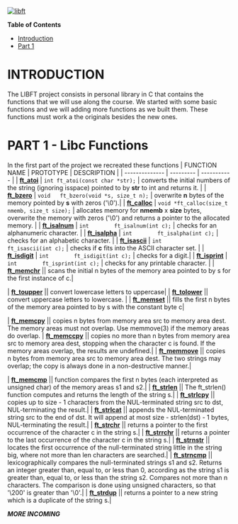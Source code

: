 [![libft](https://user-images.githubusercontent.com/102623863/185230931-b0ae9c6d-5329-40e2-9873-8da41a4ea032.png)](https://linktr.ee/vtrevisa)


**Table of Contents**
* [Introduction](#introduction)
* [Part 1](#part-1---libc-functions)

# INTRODUCTION

The LIBFT project consists in personal library in C that contains the functions that we will use along the course. We started with some basic functions and we will adding more functions as we built them. These functions must work a the originals besides the new ones.

# PART 1 - Libc Functions

In the first part of the project we recreated these functions
| FUNCTION NAME  | PROTOTYPE | DESCRIPTION | 
| -------------- | --------- | ----------- |
| [**ft\_atoi**](https://github.com/vtrevisa/Libft/blob/master/Src/ft_atoi.c) | ```int ft_atoi(const char *str);``` | converts the initial numbers of the string (ignoring isspace) pointed to by **str** to int and returns it. |
| [**ft\_bzero**](https://github.com/vtrevisa/Libft/blob/master/Src/ft_bzero.c) | ```void	ft_bzero(void *s, size_t n);``` | overwrite **n** bytes of the memory pointed by **s** with zeros ('\0').|
| [**ft\_calloc**](https://github.com/vtrevisa/Libft/blob/master/Src/ft_calloc.c) | ```void	*ft_calloc(size_t nmemb, size_t size);``` |  allocates memory for **nmemb** x **size** bytes, overwrite the memory with zeros ('\0') and returns a pointer to the allocated memory. |
| [**ft\_isalnum**](https://github.com/vtrevisa/Libft/blob/master/Src/ft_isalnum.c) | ```int		ft_isalnum(int c);``` | checks for an alphanumeric character. |
| [**ft\_isalpha**](https://github.com/vtrevisa/Libft/blob/master/Src/ft_isalpha.c) | ```int		ft_isalpha(int c);``` | checks for an alphabetic character. |
| [**ft\_isascii**](https://github.com/vtrevisa/Libft/blob/master/Src/ft_isascii.c) | ```int		ft_isascii(int c);``` | checks if **c** fits into the ASCII character set. |
| [**ft\_isdigit**](https://github.com/vtrevisa/Libft/blob/master/Src/ft_isdigit.c) | ```int		ft_isdigit(int c);``` | checks for a digit.|
| [**ft\_isprint**](https://github.com/vtrevisa/Libft/blob/master/Src/ft_isprint.c) | ```int		ft_isprint(int c);``` | checks for any printable character. |
| [**ft\_memchr**](https://github.com/vtrevisa/Libft/blob/master/Src/ft_memchr.c) || scans the initial n bytes of the memory area pointed to by s for the first instance of c.|

| [**ft\_toupper**](https://github.com/vtrevisa/Libft/blob/master/Src/ft_toupper.c) || convert lowercase letters to uppercase|
| [**ft\_tolower**](https://github.com/vtrevisa/Libft/blob/master/Src/ft_tolower.c) || convert uppercase letters to lowercase. |
| [**ft\_memset**](https://github.com/vtrevisa/Libft/blob/master/Src/ft_memset.c) || fills the first n bytes of the memory area pointed to by s with the constant byte c|

| [**ft\_memcpy**](https://github.com/vtrevisa/Libft/blob/master/Src/ft_memcpy.c) || copies n bytes from memory area src to memory area dest.  The memory areas must not overlap.  Use  memmove(3)  if the memory areas do overlap.
| [**ft\_memccpy**](https://github.com/vtrevisa/Libft/blob/master/Src/ft_memccpy.c) || copies no more than n bytes from memory area src to memory area dest, stopping when the character c is found. If the memory areas overlap, the results are undefined.|
| [**ft\_memmove**](https://github.com/vtrevisa/Libft/blob/master/Src/ft_memmove.c) || copies n bytes from memory area src to memory area dest. The two strings may overlap; the copy is always done in a non-destructive manner.|

| [**ft\_memcmp**](https://github.com/vtrevisa/Libft/blob/master/Src/ft_memcmp.c) || function compares the first n bytes (each interpreted as unsigned char) of the memory areas s1 and s2.|
| [**ft\_strlen**](https://github.com/vtrevisa/Libft/blob/master/Src/ft_strlen.c) || The ft\_strlen() function computes and returns the length of the string s.|
| [**ft\_strlcpy**](https://github.com/vtrevisa/Libft/blob/master/Src/ft_strlcpy.c) || copies up to size - 1 characters from the NUL-terminated string src to dst, NUL-terminating the result.|
| [**ft\_strlcat**](https://github.com/vtrevisa/Libft/blob/master/Src/ft_strlcat.c) ||  appends the NUL-terminated string src to the end of dst.  It will append at most size - strlen(dst) - 1 bytes, NUL-terminating the result.|
| [**ft\_strchr**](https://github.com/vtrevisa/Libft/blob/master/Src/ft_strchr.c) || returns a pointer to the first occurrence of the character c in the string s.|
| [**ft\_strrchr**](https://github.com/vtrevisa/Libft/blob/master/Src/ft_strrchr.c) || returns a pointer to the last occurrence  of the character c in the string s.|
| [**ft\_strnstr**](https://github.com/vtrevisa/Libft/blob/master/Src/ft_strnstr.c) || locates the first occurrence of the null-terminated string little in the string big, where not more than len characters are searched.|
| [**ft\_strncmp**](https://github.com/vtrevisa/Libft/blob/master/Src/ft_strncmp.c) || lexicographically compares the null-terminated strings s1 and s2. Returns an integer greater than, equal to, or less than 0, according as the string s1 is greater than, equal to, or less than the string s2. Compares not more than n characters. The comparison is done using unsigned characters, so that '\200' is greater than '\0'.|
| [**ft\_strdup**](https://github.com/vtrevisa/Libft/blob/master/Src/ft_strdup.c) || returns a pointer to a new string which is a duplicate  of  the string s.|


***MORE INCOMING***
